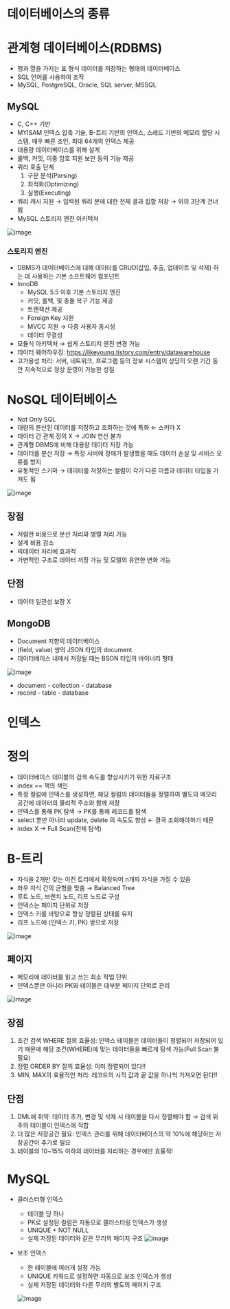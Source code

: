 # 데이터베이스의 종류

# 관계형 데이터베이스(RDBMS)

- 행과 열을 가지는 표 형식 데이터를 저장하는 형태의 데이터베이스
- SQL 언어를 사용하여 조작
- MySQL, PostgreSQL, Oracle, SQL server, MSSQL

## MySQL

- C, C++ 기반
- MYISAM 인덱스 압축 기술, B-트리 기반의 인덱스, 스레드 기반의 메모리 할당 시스템, 매우 빠른 조인, 최대 64개의 인덱스 제공
- 대용량 데이터베이스를 위해 설계
- 롤백, 커밋, 이중 암호 지원 보안 등의 기능 제공
- 쿼리 호출 단계
  1. 구문 분석(Parsing)
  2. 최적화(Optimizing)
  3. 실행(Executing)
- 쿼리 캐시 지원 → 입력된 쿼리 문에 대한 전체 결과 집합 저장 → 위의 3단계 건너뜀
- MySQL 스토리지 엔진 아키텍처

![image](https://github.com/cJinu/CS/assets/38110757/2683ca74-e6ac-44ff-ae83-3e119d61e931)

### 스토리지 엔진

- DBMS가 데이터베이스에 대해 데이터를 CRUD(삽입, 추출, 업데이트 및 삭제) 하는 데 사용하는 기본 소프트웨어 컴포넌트
- InnoDB
  - MySQL 5.5 이후 기본 스토리지 엔진
  - 커밋, 롤백, 및 충돌 복구 기능 제공
  - 트랜잭션 제공
  - Foreign Key 지원
  - MVCC 지원 → 다중 사용자 동시성
  - 데이터 무결성
- 모듈식 아키텍처 → 쉽게 스토리지 엔진 변경 가능
- 데이터 웨어하우징: https://likeyoung.tistory.com/entry/datawarehouse
- 고가용성 처리: 서버, 네트워크, 프로그램 등의 정보 시스템이 상당히 오랜 기간 동안 지속적으로 정상 운영이 가능한 성질

# NoSQL 데이터베이스

- Not Only SQL
- 대량의 분산된 데이터를 저장하고 조회하는 것에 특화 ← 스키마 X
- 데이터 간 관계 정의 X → JOIN 연산 불가
- 관계형 DBMS에 비해 대용량 데이터 저장 가능
- 데이터를 분산 저장 → 특정 서버에 장애가 발생했을 때도 데이터 손실 및 서비스 오류를 방지
- 유동적인 스키마 → 데이터를 저장하는 컬럼이 각기 다른 이름과 데이터 타입을 가져도 됨

![image](https://github.com/cJinu/CS/assets/38110757/3062cb2d-1515-4d99-918f-70e7fd2b6360)

## 장점

- 저렴한 비용으로 분산 처리와 병렬 처리 가능
- 설계 비용 감소
- 빅데이터 처리에 효과적
- 가변적인 구조로 데이터 저장 가능 및 모델의 유연한 변화 가능

## 단점

- 데이터 일관성 보장 X

## MongoDB

- Document 지향의 데이터베이스
- (field, value) 쌍의 JSON 타입의 document
- 데이터베이스 내에서 저장될 때는 BSON 타입의 바이너리 형태

![image](https://github.com/cJinu/CS/assets/38110757/5bc8dc9e-e15e-4562-88dd-1d406a4ff1d1)

- document - collection - database
- record - table - database

# 인덱스

# 정의

- 데이터베이스 테이블의 검색 속도를 향상시키기 위한 자료구조
- index == 책의 색인
- 특정 컬럼에 인덱스를 생성하면, 해당 컬럼의 데이터들을 정렬하여 별도의 메모리 공간에 데이터의 물리적 주소와 함께 저장
- 인덱스를 통해 PK 탐색 → PK를 통해 레코드를 탐색
- select 뿐만 아니라 update, delete 의 속도도 향상 ← 결국 조회해야하기 때문
- index X → Full Scan(전체 탐색)

# B-트리

- 자식을 2개만 갖는 이진 트리에서 확장되어 n개의 자식을 가질 수 있음
- 좌우 자식 간의 균형을 맞춤 → Balanced Tree
- 루트 노드, 브랜치 노드, 리프 노드로 구성
- 인덱스는 페이지 단위로 저장
- 인덱스 키를 바탕으로 항상 정렬된 상태를 유지
- 리프 노드에 (인덱스 키, PK) 쌍으로 저장

![image](https://github.com/cJinu/CS/assets/38110757/5a8ee25c-e2c0-4e79-b6ae-62aea108e81e)

## 페이지

- 메모리에 데이터를 읽고 쓰는 최소 작업 단위
- 인덱스뿐만 아니라 PK와 테이블은 대부분 페이지 단위로 관리

![image](https://github.com/cJinu/CS/assets/38110757/1e8f2cdd-ab3e-4f1f-8a4a-41f2c5883437)

## 장점

1. 조건 검색 WHERE 절의 효율성: 인덱스 테이블은 데이터들이 정렬되어 저장되어 있기 때문에 해당 조건(WHERE)에 맞는 데이터들을 빠르게 탐색 가능(Full Scan 불필요)
2. 정렬 ORDER BY 절의 효율성: 이미 정렬되어 있다!!
3. MIN, MAX의 효율적인 처리: 레코드의 시작 값과 끝 값을 하나씩 가져오면 된다!!

## 단점

1. DML에 취약: 데이터 추가, 변경 및 삭제 시 테이블을 다시 정렬해야 함 → 검색 위주의 테이블이 인덱스에 적합
2. 더 많은 저장공간 필요: 인덱스 관리를 위해 데이터베이스의 약 10%에 해당하는 저장공간이 추가로 필요
3. 테이블의 10~15% 이하의 데이터를 처리하는 경우에만 효율적!

# MySQL

- 클러스터형 인덱스
  - 테이블 당 하나
  - PK로 설정된 컬럼은 자동으로 클러스터링 인덱스가 생성
  - UNIQUE + NOT NULL
  - 실제 저장된 데이터와 같은 무리의 페이지 구조
  ![image](https://github.com/cJinu/CS/assets/38110757/f54f3b32-ef93-4fe1-815d-5aede43c04c0)
- 보조 인덱스

  - 한 테이블에 여러개 설정 가능
  - UNIQUE 키워드로 설정하면 자동으로 보조 인덱스가 생성
  - 실제 저장된 데이터와 다른 무리의 별도의 페이지 구조

  ![image](https://github.com/cJinu/CS/assets/38110757/9c485141-c81c-4924-89a6-889d28a172bb)
